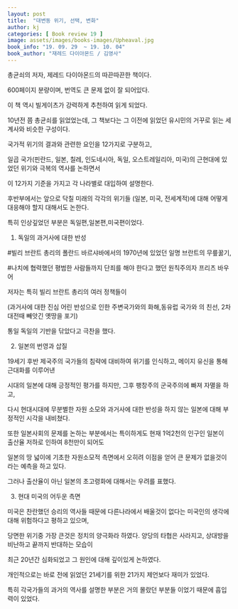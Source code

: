 ```yaml
---
layout: post
title:  "대변동 위기, 선택, 변화"
author: kj
categories: [ Book review 19 ]
image: assets/images/books-images/Upheaval.jpg
book_info: "19. 09. 29  ~ 19. 10. 04"
book_author: "재레드 다이아몬드 / 김영사"
---
```

총균쇠의 저자, 제레드 다이아몬드의 따끈따끈한 책이다.

600페이지 분량이며, 번역도 큰 문제 없이 잘 되어있다.

이 책 역시 빌게이츠가 강력하게 추천하여 읽게 되었다.

10년전 쯤 총균쇠를 읽었었는데, 그 책보다는 그 이전에 읽었던 유시민의 거꾸로 읽는 세계사와 비슷한 구성이다.

국가적 위기의 결과와 관련한 요인을 12가지로 구분하고,

일곱 국가(핀란드, 일본, 칠레, 인도네시아, 독일, 오스트레일리아, 미국)의 근현대에 있었던 위기와 극복의 역사를 논하면서

이 12가지 기준을 가지고 각 나라별로 대입하여 설명한다.

후반부에서는 앞으로 닥칠 미래의 각각의 위기들 (일본, 미국, 전세계적)에 대해 어떻게 대응해야 할지 대해서도 논한다.

특히 인상깊었던 부분은 독일편,일본편,미국편이었다.

1. 독일의 과거사에 대한 반성

#빌리 브란트 총리의 폴란드 바르샤바에서의 1970년에 있었던 일명 브란트의 무릎꿇기,

#나치에 협력했던 평범한 사람들까지 단죄를 해야 한다고 했던 원칙주의자 프리츠 바우어

저자는 특히 빌리 브란트 총리의 여러 정책들이

(과거사에 대한 진심 어린 반성으로 인한 주변국가와의 화해,동유럽 국가와 의 친선, 2차대전때 빼앗긴 옛땅을 포기)

통일 독일의 기반을 닦았다고 극찬을 했다.

2. 일본의 번영과 삽질

19세기 후반 제국주의 국가들의 침략에 대비하여 위기를 인식하고, 메이지 유신을 통해 근대화를 이루어낸

시대의 일본에 대해 긍정적인 평가를 하지만, 그후 팽창주의 군국주의에 빠져 자멸을 하고,

다시 현대시대에 무분별한 자원 소모와 과거사에 대한 반성을 하지 않는 일본에 대해 부정적인 시각을 내비쳤다.

또한 일본사회의 문제를 논하는 부분에서는 특이하게도 현재 1억2천의 인구인 일본이 출산율 저하로 인하여 8천만이 되어도

일본의 땅 넓이에 기초한 자원소모적 측면에서 오히려 이점을 얻어 큰 문제가 없을것이라는 예측을 하고 있다.

그러나 출산율이 아닌 일본의 초고령화에 대해서는 우려를 표했다.

3. 현대 미국의 어두운 측면

미국은 찬란했던 승리의 역사들 때문에 다른나라에서 배울것이 없다는 미국인의 생각에 대해 위험하다고 평하고 있으며,

당면한 위기중 가장 큰것은 정치의 양극화라 하였다. 양당의 타협은 사라지고, 상대방을 비난하고 끝까지 반대하는 모습이

최근 20년간 심화되었고 그 원인에 대해 깊이있게 논하였다.



개인적으로는 바로 전에 읽었던 21세기를 위한 21가지 제언보다 재미가 있었다.

특히 각국가들의 과거의 역사를 설명한 부분은 거의 몰랐던 부분들 이었기 때문에 흡입력이 있었다.



